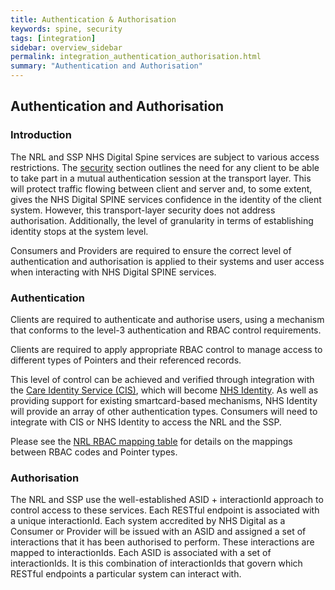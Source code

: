```yaml
---
title: Authentication & Authorisation
keywords: spine, security
tags: [integration]
sidebar: overview_sidebar
permalink: integration_authentication_authorisation.html
summary: "Authentication and Authorisation"
---
```


## Authentication and Authorisation

### Introduction

The NRL and SSP NHS Digital Spine services are subject to various access restrictions. The [security](development_api_security_guidance.html) section outlines the need for any client to be able to take part in a mutual authentication session at the transport layer. This will protect traffic flowing between client and server and, to some extent, gives the NHS Digital SPINE services confidence in the identity of the client system. However, this transport-layer security does not address authorisation. Additionally, the level of granularity in terms of establishing identity stops at the system level.

Consumers and Providers are required to ensure the correct level of authentication and authorisation is applied to their systems and user access when interacting with NHS Digital SPINE services. 

### Authentication

Clients are required to authenticate and authorise users, using a mechanism that conforms to the level-3 authentication and RBAC control requirements.

Clients are required to apply appropriate RBAC control to manage access to different types of Pointers and their referenced records.

This level of control can be achieved and verified through integration with the [Care Identity Service (CIS)](https://digital.nhs.uk/services/registration-authorities-and-smartcards/care-identity-service), which will become [NHS Identity](https://digital.nhs.uk/services/nhs-identity/guidance-for-developers/an-introduction-to-nhs-identity). As well as providing support for existing smartcard-based mechanisms, NHS Identity will provide an array of other authentication types. Consumers will need to integrate with CIS or NHS Identity to access the NRL and the SSP.

Please see the [NRL RBAC mapping table](explore_rbac_mapping.html) for details on the mappings between RBAC codes and Pointer types.

### Authorisation

The NRL and SSP use the well-established ASID + interactionId approach to control access to these services. Each RESTful endpoint is associated with a unique interactionId. Each system accredited by NHS Digital as a Consumer or Provider will be issued with an ASID and assigned a set of interactions that it has been authorised to perform. These interactions are mapped to interactionIds. Each ASID is associated with a set of interactionIds. It is this combination of interactionIds that govern which RESTful endpoints a particular system can interact with.
